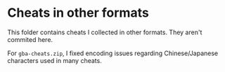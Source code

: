# Cheats in other formats
This folder contains cheats I collected in other formats. They aren't commited here.

For `gba-cheats.zip`, I fixed encoding issues regarding Chinese/Japanese characters used in many cheats.